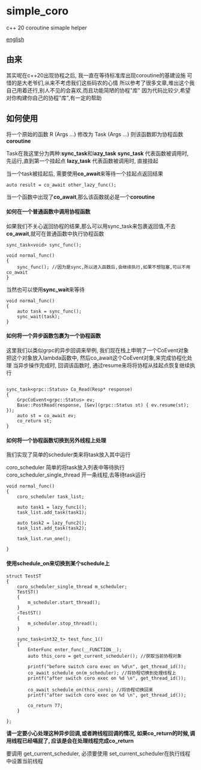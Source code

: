 # simple_coro
c++ 20 coroutine simaple helper

[english](README_en.md)

## 由来
其实呢在c++20出现协程之后, 我一直在等待标准库出现coroutine的基建设施
可惜的是大老爷们,从来不考虑我们这些码农的心情
所以参考了很多文章,堆出这个我自己用着还行,别人不见的会喜欢,而且功能简陋的协程"库"
因为代码比较少,希望对你构建你自己的协程"库",有一定的帮助


## 如何使用

将一个原始的函数 R (Args ...) 修改为 Task<R> (Args ...) 则该函数即为协程函数**coroutine**

Task在我这里分为两种:**sync_task**和l**azy_task**
**sync_task** 代表函数被调用时, 先运行,直到第一个挂起点
**lazy_task** 代表函数被调用时, 直接挂起

当一个task被挂起后, 需要使用**co_await**来等待一个挂起点返回结果
```
auto result = co_await other_lazy_func();
```

当一个函数中出现了**co_await**,那么该函数就必是一个**coroutine**


#### 如何在一个普通函数中调用协程函数
如果我们不关心返回协程的结果,那么可以用sync_task来包裹返回值,不去**co_await**,就可在普通函数中执行协程函数
```
sync_task<void> sync_func();

void normal_func()
{
    sync_func(); //因为是sync,所以进入函数后,会继续执行,如果不想阻塞,可以不用co_await
}

```


当然也可以使用**sync_wait**来等待
```
void normal_func()
{
    auto task = sync_func();
    sync_wait(task);
}

```


#### 如何将一个异步函数包裹为一个协程函数

这里我们以类似grpc的异步回调来举例, 我们现在栈上申明了一个CoEvent对象
把这个对象放入lambda函数中, 然后co_await这个CoEvent对象,来完成协程化处理
当异步操作完成时, 回调该函数时, 通过resume来将将协程从挂起点恢复继续执行

```

sync_task<grpc::Status> Co_Read(Resp* response)
{
    GrpcCoEvent<grpc::Status> ev;
    Base::PostRead(response, [&ev](grpc::Status st) { ev.resume(st); });
    auto st = co_await ev;
    co_return st;
}

```


#### 如何将一个协程函数切换到另外线程上处理

我们实现了简单的scheduler类来将task放入其中运行

coro_scheduler 简单的将task放入列表中等待执行
coro_scheduler_single_thread 开一条线程,去等待task运行

```
void normal_func()
{
    coro_scheduler task_list;

    auto task1 = lazy_func1();
    task_list.add_task(task1);

    auto task2 = lazy_func2();
    task_list.add_task(task2);

    task_list.run_one();

}
```

#### 使用schedule_on来切换到某个schedule上
```
struct TestST
{
    coro_scheduler_single_thread m_scheduler;
    TestST()
    {
        m_scheduler.start_thread();
    }
    ~TestST()
    {
        m_scheduler.stop_thread();
    }

    sync_task<int32_t> test_func_1()
    {
        EnterFunc enter_func(__FUNCTION__);
        auto this_coro = get_current_scheduler(); //获取当前协程对象

        printf("before switch coro exec on %d\n", get_thread_id());
        co_await schedule_on(m_scheduler); //将协程切换到处理线程上
        printf("after switch coro exec on %d \n", get_thread_id());

        co_await schedule_on(this_coro); //将协程切换回来
        printf("after switch coro exec on %d \n", get_thread_id());

        co_return 77;
    }

};

```

**请一定要小心处理这种异步回调,或者跨线程回调的情况, 如果co_return的时候,调用线程已经嗝屁了, 应该是会在处理线程完成co_return**

要调用 get_current_scheduler, 必须要使用 set_current_scheduler在执行线程中设置当前线程

